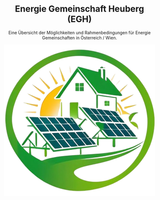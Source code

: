 <div align="center">

<!--lint ignore no-dead-urls-->

# Energie Gemeinschaft Heuberg (EGH)

Eine Übersicht der Möglichkeiten und Rahmenbedingungen für Energie Gemeinschaften in Österreich / Wien.

<img width="500" src="./_media/egh_coverpage.png" alt="logo of docsify-awesome repository">

</div>